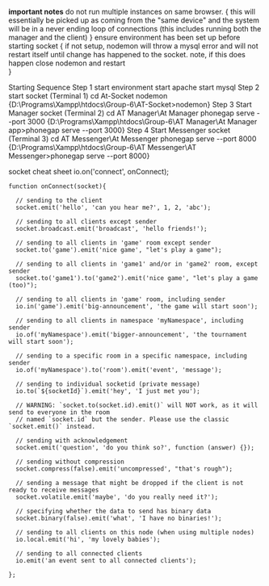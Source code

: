 **important notes**
    do not run multiple instances on same browser. 
    {
        this will essentially be picked up as coming from the "same device"
        and the system will be in a never ending loop of connections
        (this includes running both the manager and the client)
    }
    ensure environment has been set up before starting socket
    {
        if not setup, nodemon will throw a mysql error and 
        will not restart itself until change has happened to the socket.
        note, if this does happen close nodemon and restart            
    }
    
Starting Sequence
    Step 1 start environment
        start apache
        start mysql
    Step 2 start socket (Terminal 1)
        cd At-Socket
        nodemon
        {D:\Programs\Xampp\htdocs\Group-6\AT-Socket>nodemon}
    Step 3 Start Manager socket (Terminal 2)
        cd AT Manager\At Manager
        phonegap serve --port 3000
        {D:\Programs\Xampp\htdocs\Group-6\AT Manager\At Manager app>phonegap serve --port 3000}
    Step 4 Start Messenger socket (Terminal 3)
        cd AT Messenger\At Messenger
        phonegap serve --port 8000
        {D:\Programs\Xampp\htdocs\Group-6\AT Messenger\AT Messenger>phonegap serve --port 8000}
        
socket cheat sheet
    io.on('connect', onConnect);
    
    function onConnect(socket){
    
      // sending to the client
      socket.emit('hello', 'can you hear me?', 1, 2, 'abc');
    
      // sending to all clients except sender
      socket.broadcast.emit('broadcast', 'hello friends!');
    
      // sending to all clients in 'game' room except sender
      socket.to('game').emit('nice game', "let's play a game");
    
      // sending to all clients in 'game1' and/or in 'game2' room, except sender
      socket.to('game1').to('game2').emit('nice game', "let's play a game (too)");
    
      // sending to all clients in 'game' room, including sender
      io.in('game').emit('big-announcement', 'the game will start soon');
    
      // sending to all clients in namespace 'myNamespace', including sender
      io.of('myNamespace').emit('bigger-announcement', 'the tournament will start soon');
    
      // sending to a specific room in a specific namespace, including sender
      io.of('myNamespace').to('room').emit('event', 'message');
    
      // sending to individual socketid (private message)
      io.to(`${socketId}`).emit('hey', 'I just met you');
    
      // WARNING: `socket.to(socket.id).emit()` will NOT work, as it will send to everyone in the room
      // named `socket.id` but the sender. Please use the classic `socket.emit()` instead.
    
      // sending with acknowledgement
      socket.emit('question', 'do you think so?', function (answer) {});
    
      // sending without compression
      socket.compress(false).emit('uncompressed', "that's rough");
    
      // sending a message that might be dropped if the client is not ready to receive messages
      socket.volatile.emit('maybe', 'do you really need it?');
    
      // specifying whether the data to send has binary data
      socket.binary(false).emit('what', 'I have no binaries!');
    
      // sending to all clients on this node (when using multiple nodes)
      io.local.emit('hi', 'my lovely babies');
    
      // sending to all connected clients
      io.emit('an event sent to all connected clients');
    
    };